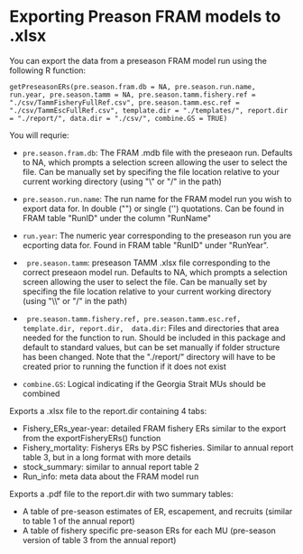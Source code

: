 # Exporting Preason FRAM models to .xlsx

You can export the data from a preseason FRAM model run using the following R function:


 `getPreseasonERs(pre.season.fram.db = NA,
                   pre.season.run.name,
                   run.year,
                   pre.season.tamm = NA,
                   pre.season.tamm.fishery.ref = "./csv/TammFisheryFullRef.csv",
                   pre.season.tamm.esc.ref = "./csv/TammEscFullRef.csv",
                   template.dir = "./templates/",
                   report.dir = "./report/",
                   data.dir = "./csv/",
                   combine.GS = TRUE)`



                        
You will requrie:
*  `pre.season.fram.db`: The FRAM .mdb file with the preseaon run.  Defaults to NA, which prompts a selection screen allowing the user to select the file.  Can be manually set by specifing the file location relative to your current working directory (using "\\" or "/" in the path)

* `pre.season.run.name`: The run name for the FRAM model run you wish to export data for.  In double ("") or single ('') quotations. Can be found in FRAM table "RunID" under the column "RunName"

* `run.year`: The numeric year corresponding to the preseason run you are ecporting data for.  Found in FRAM table "RunID" under "RunYear".

* ` pre.season.tamm`: preseason TAMM .xlsx file corresponding to the correct preseaon model run. Defaults to NA, which prompts a selection screen allowing the user to select the file.  Can be manually set by specifing the file location relative to your current working directory (using "\\\\" or "/" in the path) 

* ` pre.season.tamm.fishery.ref, pre.season.tamm.esc.ref, template.dir, report.dir,  data.dir`: Files and directories that area needed for the function to run.  Should be included in this package and default to standard values, but can be set manually if folder structure has been changed.  Note that the "./report/" directory will have to be created prior to running the function if it does not exist

* `combine.GS`: Logical indicating if the Georgia Strait MUs should be combined  


Exports a .xlsx file to the report.dir containing 4 tabs:
* Fishery_ERs_year-year: detailed FRAM fishery ERs similar to the export from the exportFisheryERs() function
* Fishery_mortality: Fisherys ERs by PSC fisheries.  Similar to annual report table 3, but in a long format with more details
* stock_summary: similar to annual report table 2
* Run_info: meta data about the FRAM model run

Exports a .pdf file to the report.dir with two summary tables:
* A table of pre-season estimates of ER, escapement, and recruits (similar to table 1 of the annual report)
* A table of fishery specific pre-season ERs for each MU (pre-season version of table 3 from the annual report)

